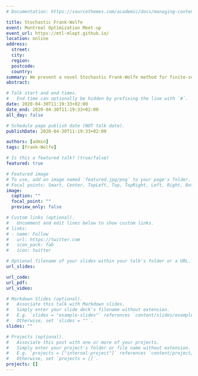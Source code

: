 ```yaml
---
# Documentation: https://sourcethemes.com/academic/docs/managing-content/

title: Stochastic Frank-Wolfe
event: Montreal Optimization Meet-up
event_url: https://mtl-mlopt.github.io/
location: online
address:
  street:
  city:
  region:
  postcode:
  country:
summary: We present a novel Stochastic Frank-Wolfe method for finite-sum optimization.
abstract:

# Talk start and end times.
#   End time can optionally be hidden by prefixing the line with `#`.
date: 2020-04-30T11:19:33+02:00
date_end: 2020-04-30T11:19:33+02:00
all_day: false

# Schedule page publish date (NOT talk date).
publishDate: 2020-04-30T11:19:33+02:00

authors: [admin]
tags: [Frank-Wolfe]

# Is this a featured talk? (true/false)
featured: true

# Featured image
# To use, add an image named `featured.jpg/png` to your page's folder. 
# Focal points: Smart, Center, TopLeft, Top, TopRight, Left, Right, BottomLeft, Bottom, BottomRight.
image:
  caption: ""
  focal_point: ""
  preview_only: false

# Custom links (optional).
#   Uncomment and edit lines below to show custom links.
# links:
# - name: Follow
#   url: https://twitter.com
#   icon_pack: fab
#   icon: twitter

# Optional filename of your slides within your talk's folder or a URL.
url_slides:

url_code:
url_pdf:
url_video:

# Markdown Slides (optional).
#   Associate this talk with Markdown slides.
#   Simply enter your slide deck's filename without extension.
#   E.g. `slides = "example-slides"` references `content/slides/example-slides.md`.
#   Otherwise, set `slides = ""`.
slides: ""

# Projects (optional).
#   Associate this post with one or more of your projects.
#   Simply enter your project's folder or file name without extension.
#   E.g. `projects = ["internal-project"]` references `content/project/deep-learning/index.md`.
#   Otherwise, set `projects = []`.
projects: []
---
```

